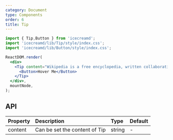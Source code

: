 ```yaml
---
category: Document
type: Components
order: 6
title: Tip
---
```


```jsx
import { Tip,Button } from 'icecreamd';
import 'icecreamd/lib/Tip/style/index.css';
import 'icecreamd/lib/Button/style/index.css';

ReactDOM.render(
  <div>
    <Tip content="Wikipedia is a free encyclopedia, written collaboratively by the people who use it. ">
      <Button>Hover Me</Button>
    </Tip>
  </div>,
  mountNode,
);
```

## API

| Property | Description                   | Type   | Default |
| :------- | :---------------------------- | :----- | :------ |
| content  | Can be set the content of Tip | string | -       |
